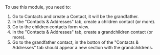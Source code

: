 To use this module, you need to:

1. Go to Contacts and create a Contact, it will be the grandfather.
2. In the "Contacts & Addresses" tab, create a children contact (or more).
3. Go to the children contacts form view.
4. In the "Contacts & Addresses" tab, create a grandchildren contact (or more).
5. Go to the grandfather contact, in the botton of the "Contacts & Addresses" tab should appear a new section with the grandchildrens.
